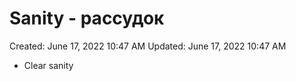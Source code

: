 # Sanity - рассудок

Created: June 17, 2022 10:47 AM
Updated: June 17, 2022 10:47 AM

- Clear sanity
